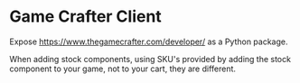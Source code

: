 # Game Crafter Client

Expose https://www.thegamecrafter.com/developer/ as a Python package.

When adding stock components, using SKU's provided by adding the stock component to your game, not to your cart, they are different.